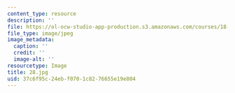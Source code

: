 ```yaml
---
content_type: resource
description: ''
file: https://ol-ocw-studio-app-production.s3.amazonaws.com/courses/18-03-differential-equations-spring-2010/37c6f95c24ebf0701c8276655e19e804_28.jpg
file_type: image/jpeg
image_metadata:
  caption: ''
  credit: ''
  image-alt: ''
resourcetype: Image
title: 28.jpg
uid: 37c6f95c-24eb-f070-1c82-76655e19e804
---
```

